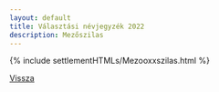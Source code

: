 ```yaml
---
layout: default
title: Választási névjegyzék 2022
description: Mezőszilas
---
```


{% include settlementHTMLs/Mezooxxszilas.html %}

[Vissza](../)